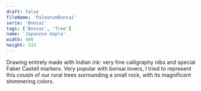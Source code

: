 ```yaml
---
draft: false
fileName: 'PalmatumBonsai'
serie: 'Bonsai'
tags: ['Bonsai', 'Tree']
name: 'Japanese maple'
width: 400
height: 533
---
```


Drawing entirely made with Indian ink: very fine calligraphy nibs and special Faber Castell markers. Very popular with bonsai lovers, I tried to represent this cousin of our rural trees surrounding a small rock, with its magnificent shimmering colors.

